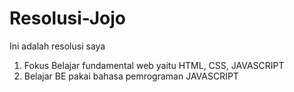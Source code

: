 # Resolusi-Jojo
Ini adalah resolusi saya

1. Fokus Belajar fundamental web yaitu HTML, CSS, JAVASCRIPT
2. Belajar BE pakai bahasa pemrograman JAVASCRIPT
